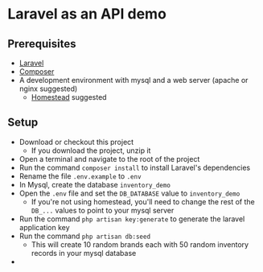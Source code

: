 # Laravel as an API demo

## Prerequisites
- [Laravel](laravel.com)
- [Composer](https://getcomposer.org/)
- A development environment with mysql and a web server (apache or nginx suggested)
    - [Homestead](http://laravel.com/docs/5.1/homestead) suggested

## Setup
- Download or checkout this project
    - If you download the project, unzip it
- Open a terminal and navigate to the root of the project
- Run the command `composer install` to install Laravel's dependencies
- Rename the file `.env.example` to `.env`
- In Mysql, create the database `inventory_demo`
- Open the `.env` file and set the `DB_DATABASE` value to `inventory_demo`
    - If you're not using homestead, you'll need to change the rest of the `DB_...` values to point to your mysql server
- Run the command `php artisan key:generate` to generate the laravel application key
- Run the command `php artisan db:seed`
    - This will create 10 random brands each with 50 random inventory records in your mysql database
- 